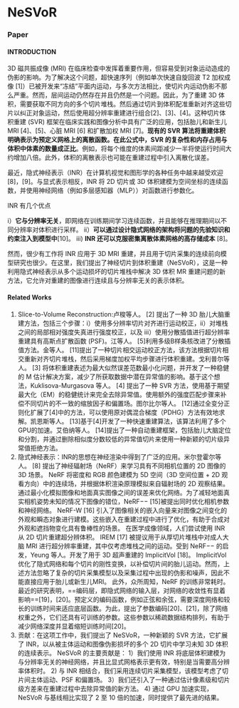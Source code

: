 # NeSVoR

### Paper

#### INTRODUCTION

3D 磁共振成像 (MRI) 在临床检查中发挥着重要作用，但容易受到对象运动造成的伪影的影响。为了解决这个问题，超快速序列（例如单次快速自旋回波 T2 加权成像 [1]）已被开发来“冻结”平面内运动，与多次方法相比，使切片内运动伪影不那么严重。然而，层间运动仍然存在并且仍然是一个问题。因此，为了重建 3D 体积，需要获取不同方向的多个切片堆栈。然后通过切片到体积配准重新对齐这些切片以纠正对象运动，然后使用超分辨率重建进行组合[2]、[3]、[4]。这种切片体积重建 (SVR) 框架在临床实践和图像分析中具有广泛的应用，包括胎儿和新生儿 MRI [4]、[5]、心脏 MRI [6] 和扩散加权 MRI [7]。**现有的 SVR 算法将重建体积明确表示为预定义网格上的离散函数。在此公式中，SVR 的复杂性和内存占用与体积中体素的数量成正比**。例如，将每个维度的体素间距减少一半将使运行时间大约增加八倍。此外，体积的离散表示也可能在重建过程中引入离散化误差。

最近，隐式神经表示（INR）在计算机视觉和图形学的各种任务中越来越受欢迎[8]，[9]。与显式表示相反，INR 将 2D 切片或 3D 体积建模为空间坐标的连续函数，并使用神经网络（例如多层感知器（MLP））对函数进行参数化。 

INR 有几个优点 

i）**它与分辨率无关**，即网络在训练期间学习连续函数，并且能够在推理期间以不同分辨率对体积进行采样。 
ii）**可以通过设计隐式网络的架构将问题的先验知识和约束注入到模型中**[10]。 
iii) **INR 还可以克服密集离散体素网格的高存储成本** [8]。

然而，很少有工作将 INR 应用于 3D MRI 重建，并且用于切片采集的连续前向模型研究也很少。在这里，我们提出了神经切片到体积重建（NeSVoR），这是一种利用隐式神经表示从多个运动损坏的切片堆栈中解决 3D 体积 MR 重建问题的新方法，它允许对重建的图像进行连续且与分辨率无关的表示体积。

#### Related Works

1) Slice-to-Volume Reconstruction:卢梭等人。 [2] 提出了一种 3D 胎儿大脑重建方法，包括三个步骤：i）使用多分辨率切片对齐进行运动校正，ii）对堆栈之间的局部相对强度失真进行强度校正，以及 iii）使用分散插值进行超分辨率重建具有高斯点扩散函数 (PSF)。江等人。 [5]利用多级B样条核改进了分散插值方法。金等人。 [11]提出了一种切片相交运动校正方法，该方法根据切片相交重新对齐切片堆栈，然后采用梯度加权平均步骤进行体积重建。戈利普尔等人。 [3] 将体积重建表述为最大似然误差范数最小化问题，并开发了一种稳健的 M 估计解决方案，减少了所获取数据中潜在异常值的影响。基于这个想法，Kuklisova-Murgasova 等人。 [4] 提出了一种 SVR 方法，使用基于期望最大化（EM）的稳健统计来完全去除异常值。使用额外的强度匹配步骤来补偿不同切片的不一致的缩放因子和偏置场。图尔比尔等人。 [12]通过全变分正则化扩展了[4]中的方法，可以使用原对偶混合梯度（PDHG）方法有效地求解。凯恩斯等人。 [13]基于[4]开发了一种快速重建算法，该算法利用了多个GPU的加速。艾伯纳等人。 [14]提出了一种自动重建框架，包括胎儿大脑定位和分割，并通过删除相似度分数较低的异常值切片来使用一种新颖的切片级异常值拒绝方法。
2) 隐式神经表示：INR的思想在神经渲染中得到了广泛的应用。米尔登霍尔等人。 [8] 提出了神经辐射场（NeRF）来学习具有不同相机位置的 2D 图像的 3D 场景。 NeRF 将密度和 RGB 颜色建模为 5D 空间（3D 空间位置 + 2D 观看方向）中的连续场，并根据体积渲染原理模拟来自辐射场的 2D 观察结果。通过最小化模拟图像和地面真实图像之间的误差来优化网络。为了减轻地面真实相机姿势未知的情况下图像的错位，NeRF−− [15]被提出同时优化相机参数和神经网络。 NeRF-W [16] 引入了图像相关的嵌入向量来对图像之间变化的外观和瞬态对象进行建模。这些嵌入在重建过程中进行了优化，有助于合成对外观和遮挡物变化具有鲁棒性的场景。
            在医学成像领域，人们尝试使用 INR 从 2D 切片重建超分辨体积。 IREM [17] 被提议用于从厚切片堆栈中对成人大脑 MRI 进行超分辨率重建，其中仅考虑堆栈之间的运动。受到 NeRF−− 的启发，Yeung 等人。开发了用于 3D 超声重建的 ImplicitVol [18]。 ImplicitVol 优化了隐式网络和每个切片的刚性变换，以补偿切片间的胎儿运动。然而，上述方法忽略了复杂的切片采集模型以及采集过程中出现的伪影和噪声，因此不能直接应用于胎儿或新生儿MRI。
            此外，众所周知，NeRF 的训练非常耗时。最近的研究表明，==编码层，即隐式网络的输入层，对网络的收敛性有显着影响==[19]，[20]。预定义的编码函数，例如正弦和余弦，需要深度网络和较长的训练时间来适应底层函数。为此，提出了参数编码[20]、[21]，除了网络权重之外，它们还具有可训练的参数。这些参数以稀疏数据结构排列，有助于减少网络深度并显着缩短训练时间[20]。
3) 贡献：在这项工作中，我们提出了 NeSVoR，一种新颖的 SVR 方法，它扩展了 INR，以从被主体运动和图像伪影损坏的多个 2D 切片中学习未知 3D 体积的连续表示。 NeSVoR 的主要贡献是： 
    1）我们使用 INR 将底层体积建模为与分辨率无关的神经网络，并且比显式网格表示更有效，特别是当需要高分辨率体积时。 2) 与 INR 相结合，我们采用连续切片采集模型，该模型考虑了切片间主体运动、PSF 和偏置场。 3）我们还引入了一种通过估计像素级和切片级方差来在重建过程中去除异常值的新方法。 4) 通过 GPU 加速实现，NeSVoR 与基线相比实现了 2 至 10 倍的加速，同时提供了最先进的结果。

